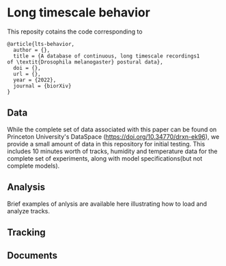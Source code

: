 # Long timescale behavior

This reposity cotains the code corresponding to
```
@article{lts-behavior,
  author = {},
  title = {A database of continuous, long timescale recordings1
of \textit{Drosophila melanogaster} postural data},
  doi = {},
  url = {},
  year = {2022},
  journal = {biorXiv}
}
```
## Data

While the complete set of data associated with this paper can be found on Princeton University's DataSpace (https://doi.org/10.34770/drxn-ek96), we provide a small amount of data in this repository for initial testing. This includes 10 minutes worth of tracks, humidity and temperature data for the complete set of experiments, along with model specifications(but not complete models).

## Analysis

Brief examples of anlysis are available here illustrating how to load and analyze tracks.

## Tracking


## Documents
